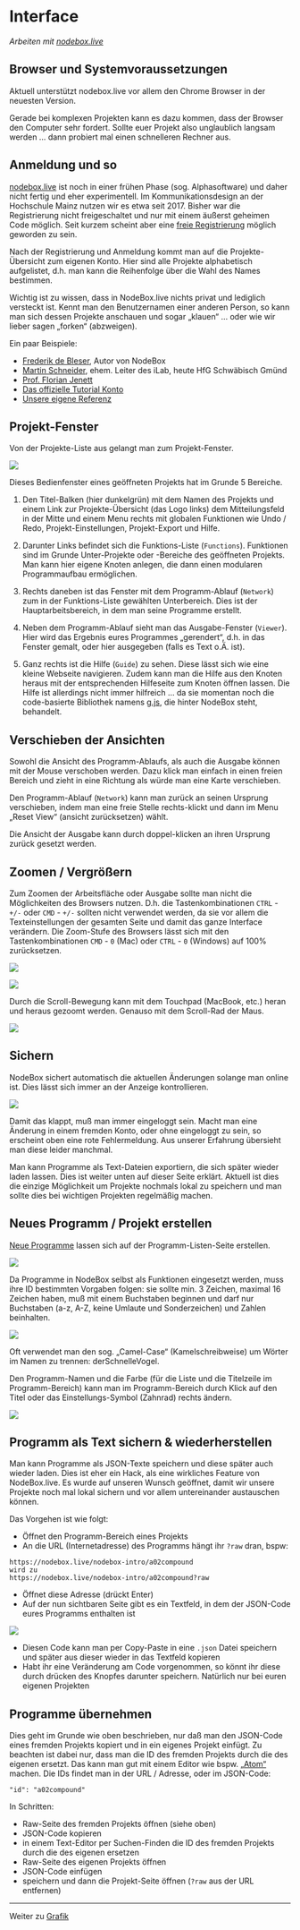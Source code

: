 # Interface

*Arbeiten mit [nodebox.live](http://nodebox.live)*

## Browser und Systemvoraussetzungen

Aktuell unterstützt nodebox.live vor allem den Chrome Browser in der neuesten Version.

Gerade bei komplexen Projekten kann es dazu kommen, dass der Browser den Computer sehr fordert. Sollte euer Projekt also unglaublich langsam werden … dann probiert mal einen schnelleren Rechner aus.

## Anmeldung und so

[nodebox.live](http://nodebox.live) ist noch in einer frühen Phase (sog. Alphasoftware) und daher nicht fertig und eher experimentell. Im Kommunikationsdesign an der Hochschule Mainz nutzen wir es etwa seit 2017. Bisher war die Registrierung nicht freigeschaltet und nur mit einem äußerst geheimen Code möglich. Seit kurzem scheint aber eine [freie Registrierung](https://nodebox.live/users/create) möglich geworden zu sein.

Nach der Registrierung und Anmeldung kommt man auf die Projekte-Übersicht zum eigenen Konto. Hier sind alle Projekte alphabetisch aufgelistet, d.h. man kann die Reihenfolge über die Wahl des Names bestimmen.

Wichtig ist zu wissen, dass in NodeBox.live nichts privat und lediglich versteckt ist. Kennt man den Benutzernamen einer anderen Person, so kann man sich dessen Projekte anschauen und sogar „klauen“ … oder wie wir lieber sagen „forken“ (abzweigen).

Ein paar Beispiele:
- [Frederik de Bleser](https://nodebox.live/fdb), Autor von NodeBox
- [Martin Schneider](https://nodebox.live/bitcraftlab), ehem. Leiter des iLab, heute HfG Schwäbisch Gmünd
- [Prof. Florian Jenett](https://nodebox.live/fjenett)
- [Das offizielle Tutorial Konto](https://nodebox.live/tutorial)
- [Unsere eigene Referenz](https://nodebox.live/reference)

## Projekt-Fenster

Von der Projekte-Liste aus gelangt man zum Projekt-Fenster.

 ![](assets/screenshot-nodebox-live.png)
 
 Dieses Bedienfenster eines geöffneten Projekts hat im Grunde 5 Bereiche.
 
 1) Den Titel-Balken (hier dunkelgrün) mit dem Namen des Projekts und einem Link zur Projekte-Übersicht (das Logo links) dem Mitteilungsfeld in der Mitte und einem Menu rechts mit globalen Funktionen wie Undo / Redo, Projekt-Einstellungen, Projekt-Export und Hilfe.
 
 2) Darunter Links befindet sich die Funktions-Liste (`Functions`). Funktionen sind im Grunde Unter-Projekte oder -Bereiche des geöffneten Projekts. Man kann hier eigene Knoten anlegen, die dann einen modularen Programmaufbau ermöglichen.
 
 3) Rechts daneben ist das Fenster mit dem Programm-Ablauf (`Network`) zum in der Funktions-Liste gewählten Unterbereich. Dies ist der Hauptarbeitsbereich, in dem man seine Programme erstellt.
 
 4) Neben dem Programm-Ablauf sieht man das Ausgabe-Fenster (`Viewer`). Hier wird das Ergebnis eures Programmes „gerendert“, d.h. in das Fenster gemalt, oder hier ausgegeben (falls es Text o.Ä. ist).
 
 5) Ganz rechts ist die Hilfe (`Guide`) zu sehen. Diese lässt sich wie eine kleine Webseite navigieren. Zudem kann man die Hilfe aus den Knoten heraus mit der entsprechenden Hilfeseite zum Knoten öffnen lassen. Die Hilfe ist allerdings nicht immer hilfreich … da sie momentan noch die code-basierte Bibliothek namens [g.js](http://g.js.org/), die hinter NodeBox steht, behandelt.
 
## Verschieben der Ansichten

Sowohl die Ansicht des Programm-Ablaufs, als auch die Ausgabe können mit der Mouse verschoben werden. Dazu klick man einfach in einen freien Bereich und zieht in eine Richtung als würde man eine Karte verschieben.

Den Programm-Ablauf (`Network`) kann man zurück an seinen Ursprung verschieben, indem man eine freie Stelle rechts-klickt und dann im Menu „Reset View“ (ansicht zurücksetzen) wählt.

Die Ansicht der Ausgabe kann durch doppel-klicken an ihren Ursprung zurück gesetzt werden.
  
## Zoomen / Vergrößern

Zum Zoomen der Arbeitsfläche oder Ausgabe sollte man nicht die Möglichkeiten des Browsers nutzen. D.h. die Tastenkombinationen `CTRL` - `+/-` oder `CMD` - `+/-` sollten nicht verwendet werden, da sie vor allem die Texteinstellungen der gesamten Seite und damit das ganze Interface verändern. Die Zoom-Stufe des Browsers lässt sich mit den Tastenkombinationen `CMD` - `0` (Mac) oder `CTRL` - `0` (Windows) auf 100% zurücksetzen.
	
![](assets/zoomen_1.gif)
	
![](assets/zoomen_2.gif)
	
Durch die Scroll-Bewegung kann mit dem Touchpad (MacBook, etc.) heran und heraus gezoomt werden. Genauso mit dem Scroll-Rad der Maus.
	
![](assets/zoomen_3.gif)
	
## Sichern

NodeBox sichert automatisch die aktuellen Änderungen solange man online ist. Dies lässt sich immer an der Anzeige kontrollieren.

![](assets/project_saved.png)

Damit das klappt, muß man immer eingeloggt sein. Macht man eine Änderung in einem fremden Konto, oder ohne eingeloggt zu sein, so erscheint oben eine rote Fehlermeldung. Aus unserer Erfahrung übersieht man diese leider manchmal.

Man kann Programme als Text-Dateien exportiern, die sich später wieder laden lassen. Dies ist weiter unten auf dieser Seite erklärt. Aktuell ist dies die einzige Möglichkeit um Projekte nochmals lokal zu speichern und man sollte dies bei wichtigen Projekten regelmäßig machen.

## Neues Programm / Projekt erstellen

[Neue Programme](https://nodebox.live/projects/create) lassen sich auf der Programm-Listen-Seite erstellen.

![](assets/newproject_1.png)
	
Da Programme in NodeBox selbst als Funktionen eingesetzt werden, muss ihre ID bestimmten Vorgaben folgen: sie sollte min. 3 Zeichen, maximal 16 Zeichen haben, muß mit einem Buchstaben beginnen und darf nur Buchstaben (a-z, A-Z, keine Umlaute und Sonderzeichen) und Zahlen beinhalten.
	
![](assets/newproject_2.png)

Oft verwendet man den sog. „Camel-Case“ (Kamelschreibweise) um Wörter im Namen zu trennen: derSchnelleVogel.
	
Den Programm-Namen und die Farbe (für die Liste und die Titelzeile im Programm-Bereich) kann man im Programm-Bereich durch Klick auf den Titel oder das Einstellungs-Symbol (Zahnrad) rechts ändern.

![](assets/änderung.gif)

## Programm als Text sichern & wiederherstellen

Man kann Programme als JSON-Texte speichern und diese später auch wieder laden. Dies ist eher ein Hack, als eine wirkliches Feature von NodeBox.live. Es wurde auf unseren Wunsch geöffnet, damit wir unsere Projekte noch mal lokal sichern und vor allem untereinander austauschen können.

Das Vorgehen ist wie folgt:

- Öffnet den Programm-Bereich eines Projekts
- An die URL (Internetadresse) des Programms hängt ihr `?raw` dran, bspw:
```
https://nodebox.live/nodebox-intro/a02compound
wird zu
https://nodebox.live/nodebox-intro/a02compound?raw
```
- Öffnet diese Adresse (drückt Enter)
- Auf der nun sichtbaren Seite gibt es ein Textfeld, in dem der JSON-Code eures Programms enthalten ist

![](assets/raw.gif)

- Diesen Code kann man per Copy-Paste in eine `.json` Datei speichern und später aus dieser wieder in das Textfeld kopieren
- Habt ihr eine Veränderung am Code vorgenommen, so könnt ihr diese durch drücken des Knopfes darunter speichern. Natürlich nur bei euren eigenen Projekten

## Programme übernehmen

Dies geht im Grunde wie oben beschrieben, nur daß man den JSON-Code eines fremden Projekts kopiert und in ein eigenes Projekt einfügt. Zu beachten ist dabei nur, dass man die ID des fremden Projekts durch die des eigenen ersetzt. Das kann man gut mit einem Editor wie bspw. [„Atom“](https://atom.io/) machen. Die IDs findet man in der URL / Adresse, oder im JSON-Code:

```
"id": "a02compound"
```


In Schritten:
- Raw-Seite des fremden Projekts öffnen (siehe oben)
- JSON-Code kopieren
- in einem Text-Editor per Suchen-Finden die ID des fremden Projekts durch die des eigenen ersetzen
- Raw-Seite des eigenen Projekts öffnen
- JSON-Code einfügen
- speichern und dann die Projekt-Seite öffnen (`?raw` aus der URL entfernen)

---

Weiter zu [Grafik](02-grafik.md)
